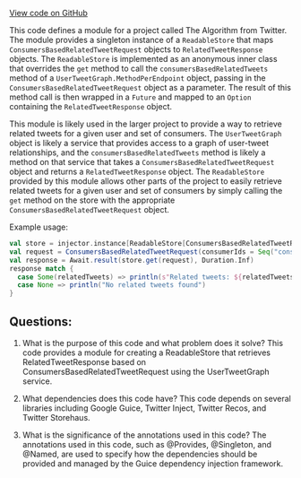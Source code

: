 [View code on GitHub](https://github.com/misbahsy/the-algorithm/cr-mixer/server/src/main/scala/com/twitter/cr_mixer/module/ConsumersBasedUserTweetGraphStoreModule.scala)

This code defines a module for a project called The Algorithm from Twitter. The module provides a singleton instance of a `ReadableStore` that maps `ConsumersBasedRelatedTweetRequest` objects to `RelatedTweetResponse` objects. The `ReadableStore` is implemented as an anonymous inner class that overrides the `get` method to call the `consumersBasedRelatedTweets` method of a `UserTweetGraph.MethodPerEndpoint` object, passing in the `ConsumersBasedRelatedTweetRequest` object as a parameter. The result of this method call is then wrapped in a `Future` and mapped to an `Option` containing the `RelatedTweetResponse` object.

This module is likely used in the larger project to provide a way to retrieve related tweets for a given user and set of consumers. The `UserTweetGraph` object is likely a service that provides access to a graph of user-tweet relationships, and the `consumersBasedRelatedTweets` method is likely a method on that service that takes a `ConsumersBasedRelatedTweetRequest` object and returns a `RelatedTweetResponse` object. The `ReadableStore` provided by this module allows other parts of the project to easily retrieve related tweets for a given user and set of consumers by simply calling the `get` method on the store with the appropriate `ConsumersBasedRelatedTweetRequest` object.

Example usage:

```scala
val store = injector.instance[ReadableStore[ConsumersBasedRelatedTweetRequest, RelatedTweetResponse]](ModuleNames.ConsumerBasedUserTweetGraphStore)
val request = ConsumersBasedRelatedTweetRequest(consumerIds = Seq("consumer1", "consumer2"), userId = "user1")
val response = Await.result(store.get(request), Duration.Inf)
response match {
  case Some(relatedTweets) => println(s"Related tweets: ${relatedTweets.tweets}")
  case None => println("No related tweets found")
}
```
## Questions: 
 1. What is the purpose of this code and what problem does it solve?
   This code provides a module for creating a ReadableStore that retrieves RelatedTweetResponse based on ConsumersBasedRelatedTweetRequest using the UserTweetGraph service.

2. What dependencies does this code have?
   This code depends on several libraries including Google Guice, Twitter Inject, Twitter Recos, and Twitter Storehaus.

3. What is the significance of the annotations used in this code?
   The annotations used in this code, such as @Provides, @Singleton, and @Named, are used to specify how the dependencies should be provided and managed by the Guice dependency injection framework.